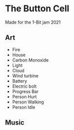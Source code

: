 # The Button Cell
 Made for the 1-Bit jam 2021

 ## Art
 - Fire
 - House
 - Carbon Monoxide
 - Light
 - Cloud
 - Wind turbine
 - Battery
 - Electric bolt
 - Progress Bar
 - Person Hurt
 - Person Walking
 - Person Idle

## Music